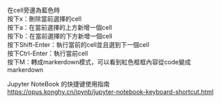在cell旁邊為藍色時  
按下x：刪除當前選擇的cell  
按下a：在當前選擇的上方新增一個cell  
按下b：在當前選擇的下方新增一個cell  
按下Shift-Enter：執行當前的cell並且選到下一個cell  
按下Ctrl-Enter：執行當前cell  
按下M：轉成markerdown模式，可以看到紅色框框內容從code變成markerdown  

Jupyter NoteBook 的快捷键使用指南  
https://opus.konghy.cn/ipynb/jupyter-notebook-keyboard-shortcut.html